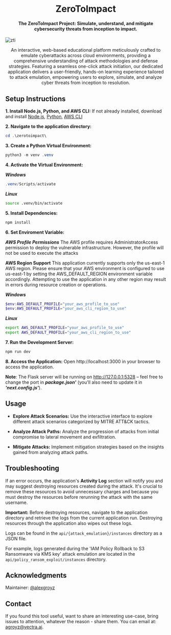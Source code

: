 <h1 align="center">
    ZeroToImpact
</h1>
<h4 align="center">The <b>ZeroToImpact</b> Project: Simulate, understand, and mitigate cybersecurity threats from inception to impact.
</h4>

![zti](./images/zti.gif)

<p align="center">
An interactive, web-based educational platform meticulously crafted to emulate cyberattacks across cloud environments, providing a comprehensive understanding of attack methodologies and defense strategies. Featuring a seamless one-click attack initiation, our dedicated application delivers a user-friendly, hands-on learning experience tailored to attack emulation, empowering users to explore, simulate, and analyze cyber threats from inception to resolution.
</p>


## Setup Instructions
**1. Install Node.js, Python, and AWS CLI:** If not already installed, download and install [Node.js](https://nodejs.org/en/download), [Python](https://www.python.org/downloads/), [AWS CLI](https://docs.aws.amazon.com/cli/latest/userguide/getting-started-install.html)

**2. Navigate to the application directory:**
```powershell
cd .\zerotoimpact\
```

**3. Create a Python Virtual Environment:**

```powershell
python3 -m venv .venv
```
**4. Activate the Virtual Environment:**

***Windows***
```powershell
.venv/Scripts/activate
```
***Linux***
```bash
source .venv/bin/activate
```

**5. Install Dependencies:**

```bash
npm install
```
**6. Set Enviroment Variable:**

***AWS Profile Permissions***
The AWS profile requires AdministratorAccess permission to deploy the vulnerable infrastructure. However, the profile will not be used to execute the attacks 

****AWS Region Support****
This application currently supports only the us-east-1 AWS region. Please ensure that your AWS environment is configured to use us-east-1 by setting the AWS_DEFAULT_REGION environment variable accordingly. Attempting to use the application in any other region may result in errors during resource creation or operations.

***Windows***
```powershell
$env:AWS_DEFAULT_PROFILE="your_aws_profile_to_use"
$env:AWS_DEFAULT_PROFILE="your_aws_cli_region_to_use"
```
***Linux***
```bash
export AWS_DEFAULT_PROFILE="your_aws_profile_to_use"
export AWS_DEFAULT_PROFILE="your_aws_cli_region_to_use"
```

**7. Run the Development Server:**

```bash
npm run dev
```

**8. Access the Application:** Open http://localhost:3000 in your browser to access the application.

**Note**: The Flask server will be running on http://127.0.0.1:5328 – feel free to change the port in ***package.json'*** (you'll also need to update it in ***'next.config.js'***).


## Usage
- **Explore Attack Scenarios:** Use the interactive interface to explore different attack scenarios categorized by MITRE ATT&CK tactics.

- **Analyze Attack Paths:** Analyze the progression of attacks from initial compromise to lateral movement and exfiltration.

- **Mitigate Attacks:** Implement mitigation strategies based on the insights gained from analyzing attack paths.


## Troubleshooting

If an error occurs, the application's **Activity Log** section will notify you and may suggest destroying resources created during the attack. It's crucial to remove these resources to avoid unnecessary charges and because you must destroy the resources before rerunning the attack with the same username.

**Important:** Before destroying resources, navigate to the application directory and retrieve the logs from the current application run. Destroying resources through the application also wipes out these logs.

Logs can be found in the `api/{attack_emulation}/instances` directory as a JSON file. 

For example, logs generated during the 'IAM Policy Rollback to S3 Ransomware via KMS key' attack emulation are located in the `api/policy_ransom_exploit/instances` directory.


## Acknowledgments

Maintainer: [@alexgroyz](https://twitter.com/nightmareJs)

## Contact
If you found this tool useful, want to share an interesting use-case, bring issues to attention, whatever the reason - share them. You can email at: agroyz@vectra.ai.

